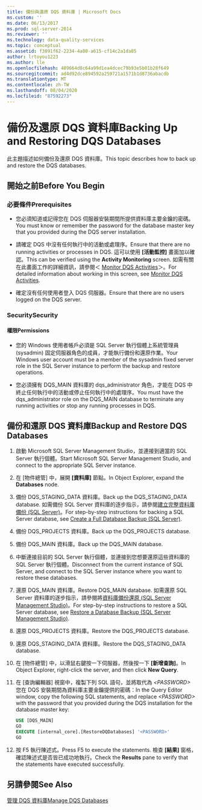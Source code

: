 ```yaml
---
title: 備份與還原 DQS 資料庫 | Microsoft Docs
ms.custom: ''
ms.date: 06/13/2017
ms.prod: sql-server-2014
ms.reviewer: ''
ms.technology: data-quality-services
ms.topic: conceptual
ms.assetid: f3091f62-2234-4a80-a615-cf14c2a1da85
author: lrtoyou1223
ms.author: lle
ms.openlocfilehash: 489664d8c64a99d1ea4dcec79b93e5b01b28f649
ms.sourcegitcommit: ad4d92dce894592a259721a1571b1d8736abacdb
ms.translationtype: MT
ms.contentlocale: zh-TW
ms.lasthandoff: 08/04/2020
ms.locfileid: "87592273"
---
```

# <a name="backing-up-and-restoring-dqs-databases"></a><span data-ttu-id="40760-102">備份及還原 DQS 資料庫</span><span class="sxs-lookup"><span data-stu-id="40760-102">Backing Up and Restoring DQS Databases</span></span>
  <span data-ttu-id="40760-103">此主題描述如何備份及還原 DQS 資料庫。</span><span class="sxs-lookup"><span data-stu-id="40760-103">This topic describes how to back up and restore the DQS databases.</span></span>  
  
##  <a name="before-you-begin"></a><a name="BeforeYouBegin"></a> <span data-ttu-id="40760-104">開始之前</span><span class="sxs-lookup"><span data-stu-id="40760-104">Before You Begin</span></span>  
  
###  <a name="prerequisites"></a><a name="Prerequisites"></a> <span data-ttu-id="40760-105">必要條件</span><span class="sxs-lookup"><span data-stu-id="40760-105">Prerequisites</span></span>  
  
-   <span data-ttu-id="40760-106">您必須知道或記得您在 DQS 伺服器安裝期間所提供資料庫主要金鑰的密碼。</span><span class="sxs-lookup"><span data-stu-id="40760-106">You must know or remember the password for the database master key that you provided during the DQS server installation.</span></span>  
  
-   <span data-ttu-id="40760-107">請確定 DQS 中沒有任何執行中的活動或處理序。</span><span class="sxs-lookup"><span data-stu-id="40760-107">Ensure that there are no running activities or processes in DQS.</span></span> <span data-ttu-id="40760-108">這可以使用 **[活動監控]** 畫面加以確認。</span><span class="sxs-lookup"><span data-stu-id="40760-108">This can be verified using the **Activity Monitoring** screen.</span></span> <span data-ttu-id="40760-109">如需有關在此畫面工作的詳細資訊，請參閱＜ [Monitor DQS Activities](../../2014/data-quality-services/monitor-dqs-activities.md)＞。</span><span class="sxs-lookup"><span data-stu-id="40760-109">For detailed information about working in this screen, see [Monitor DQS Activities](../../2014/data-quality-services/monitor-dqs-activities.md).</span></span>  
  
-   <span data-ttu-id="40760-110">確定沒有任何使用者登入 DQS 伺服器。</span><span class="sxs-lookup"><span data-stu-id="40760-110">Ensure that there are no users logged on the DQS server.</span></span>  
  
###  <a name="security"></a><a name="Security"></a> <span data-ttu-id="40760-111">Security</span><span class="sxs-lookup"><span data-stu-id="40760-111">Security</span></span>  
  
####  <a name="permissions"></a><a name="Permissions"></a> <span data-ttu-id="40760-112">權限</span><span class="sxs-lookup"><span data-stu-id="40760-112">Permissions</span></span>  
  
-   <span data-ttu-id="40760-113">您的 Windows 使用者帳戶必須是 SQL Server 執行個體上系統管理員 (sysadmin) 固定伺服器角色的成員，才能執行備份和還原作業。</span><span class="sxs-lookup"><span data-stu-id="40760-113">Your Windows user account must be a member of the sysadmin fixed server role in the SQL Server instance to perform the backup and restore operations.</span></span>  
  
-   <span data-ttu-id="40760-114">您必須擁有 DQS_MAIN 資料庫的 dqs_administrator 角色，才能在 DQS 中終止任何執行中的活動或停止任何執行中的處理序。</span><span class="sxs-lookup"><span data-stu-id="40760-114">You must have the dqs_administrator role on the DQS_MAIN database to terminate any running activities or stop any running processes in DQS.</span></span>  
  
##  <a name="backup-and-restore-dqs-databases"></a><a name="BackupRestore"></a><span data-ttu-id="40760-115">備份和還原 DQS 資料庫</span><span class="sxs-lookup"><span data-stu-id="40760-115">Backup and Restore DQS Databases</span></span>  
  
1.  <span data-ttu-id="40760-116">啟動 Microsoft SQL Server Management Studio，並連接到適當的 SQL Server 執行個體。</span><span class="sxs-lookup"><span data-stu-id="40760-116">Start Microsoft SQL Server Management Studio, and connect to the appropriate SQL Server instance.</span></span>  
  
2.  <span data-ttu-id="40760-117">在 [物件總管] 中，展開 **[資料庫]** 節點。</span><span class="sxs-lookup"><span data-stu-id="40760-117">In Object Explorer, expand the **Databases** node.</span></span>  
  
3.  <span data-ttu-id="40760-118">備份 DQS_STAGING_DATA 資料庫。</span><span class="sxs-lookup"><span data-stu-id="40760-118">Back up the DQS_STAGING_DATA database.</span></span> <span data-ttu-id="40760-119">如需備份 SQL Server 資料庫的逐步指示，請參閱[建立完整資料庫備份 &#40;SQL Server&#41;](../relational-databases/backup-restore/create-a-full-database-backup-sql-server.md)。</span><span class="sxs-lookup"><span data-stu-id="40760-119">For step-by-step instructions for backing a SQL Server database, see [Create a Full Database Backup &#40;SQL Server&#41;](../relational-databases/backup-restore/create-a-full-database-backup-sql-server.md).</span></span>  
  
4.  <span data-ttu-id="40760-120">備份 DQS_PROJECTS 資料庫。</span><span class="sxs-lookup"><span data-stu-id="40760-120">Back up the DQS_PROJECTS database.</span></span>  
  
5.  <span data-ttu-id="40760-121">備份 DQS_MAIN 資料庫。</span><span class="sxs-lookup"><span data-stu-id="40760-121">Back up the DQS_MAIN database.</span></span>  
  
6.  <span data-ttu-id="40760-122">中斷連接目前的 SQL Server 執行個體，並連接到您想要還原這些資料庫的 SQL Server 執行個體。</span><span class="sxs-lookup"><span data-stu-id="40760-122">Disconnect from the current instance of SQL Server, and connect to the SQL Server instance where you want to restore these databases.</span></span>  
  
7.  <span data-ttu-id="40760-123">還原 DQS_MAIN 資料庫。</span><span class="sxs-lookup"><span data-stu-id="40760-123">Restore DQS_MAIN database.</span></span> <span data-ttu-id="40760-124">如需還原 SQL Server 資料庫的逐步指示，請參閱將[資料庫備份還原 &#40;SQL Server Management Studio&#41;](../relational-databases/backup-restore/restore-a-database-backup-using-ssms.md)。</span><span class="sxs-lookup"><span data-stu-id="40760-124">For step-by-step instructions to restore a SQL Server database, see [Restore a Database Backup &#40;SQL Server Management Studio&#41;](../relational-databases/backup-restore/restore-a-database-backup-using-ssms.md).</span></span>  
  
8.  <span data-ttu-id="40760-125">還原 DQS_PROJECTS 資料庫。</span><span class="sxs-lookup"><span data-stu-id="40760-125">Restore the DQS_PROJECTS database.</span></span>  
  
9. <span data-ttu-id="40760-126">還原 DQS_STAGING_DATA 資料庫。</span><span class="sxs-lookup"><span data-stu-id="40760-126">Restore the DQS_STAGING_DATA database.</span></span>  
  
10. <span data-ttu-id="40760-127">在 [物件總管] 中，以滑鼠右鍵按一下伺服器，然後按一下 **[新增查詢]**。</span><span class="sxs-lookup"><span data-stu-id="40760-127">In Object Explorer, right-click the server, and then click **New Query**.</span></span>  
  
11. <span data-ttu-id="40760-128">在 [查詢編輯器] 視窗中，複製下列 SQL 語句，並將取代為 *\<PASSWORD>* 您在 DQS 安裝期間為資料庫主要金鑰提供的密碼：</span><span class="sxs-lookup"><span data-stu-id="40760-128">In the Query Editor window, copy the following SQL statements, and replace *\<PASSWORD>* with the password that you provided during the DQS installation for the database master key:</span></span>  
  
    ```sql  
    USE [DQS_MAIN]  
    GO  
    EXECUTE [internal_core].[RestoreDQDatabases] '<PASSWORD>'  
    GO  
    ```  
  
12. <span data-ttu-id="40760-129">按 F5 執行陳述式。</span><span class="sxs-lookup"><span data-stu-id="40760-129">Press F5 to execute the statements.</span></span> <span data-ttu-id="40760-130">檢查 **[結果]** 窗格，確認陳述式是否皆已成功地執行。</span><span class="sxs-lookup"><span data-stu-id="40760-130">Check the **Results** pane to verify that the statements have executed successfully.</span></span>  
  
## <a name="see-also"></a><span data-ttu-id="40760-131">另請參閱</span><span class="sxs-lookup"><span data-stu-id="40760-131">See Also</span></span>  
 [<span data-ttu-id="40760-132">管理 DQS 資料庫</span><span class="sxs-lookup"><span data-stu-id="40760-132">Manage DQS Databases</span></span>](../../2014/data-quality-services/manage-dqs-databases.md)  
  
  
